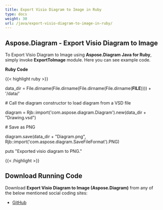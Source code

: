 ```yaml
---
title: Export Visio Diagram to Image in Ruby
type: docs
weight: 30
url: /java/export-visio-diagram-to-image-in-ruby/
---
```


## **Aspose.Diagram - Export Visio Diagram to Image**
To Export Visio Diagram to Image using **Aspose.Diagram Java for Ruby**, simply invoke **ExportToImage** module. Here you can see example code.

**Ruby Code**

{{< highlight ruby >}}

 data_dir = File.dirname(File.dirname(File.dirname(File.dirname(__FILE__)))) + '/data/'

\# Call the diagram constructor to load diagram from a VSD file

diagram = Rjb::import('com.aspose.diagram.Diagram').new(data_dir + "Drawing.vsd")

\# Save as PNG

diagram.save(data_dir + "Diagram.png", Rjb::import('com.aspose.diagram.SaveFileFormat').PNG)

puts "Exported visio diagram to PNG."

{{< /highlight >}}
## **Download Running Code**
Download **Export Visio Diagram to Image (Aspose.Diagram)** from any of the below mentioned social coding sites:

- [GitHub](https://github.com/asposediagram/Aspose.Diagram-for-Java/blob/master/Plugins/Aspose_Diagram_Java_for_Ruby/lib/asposediagramjava/Export/exporttoimage.rb)
